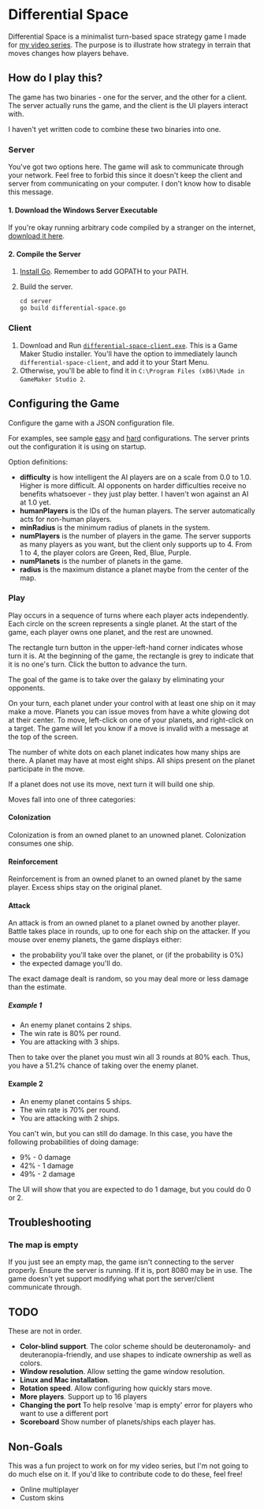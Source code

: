 # Differential Space
Differential Space is a minimalist turn-based space strategy game I made for [my video series](https://www.youtube.com/channel/UC29CSoWw7ASMCTcjzc-7k0w).
The purpose is to illustrate how strategy in terrain that moves changes how players behave.

## How do I play this?
The game has two binaries - one for the server, and the other for a client.
The server actually runs the game, and the client is the UI players interact with.

I haven't yet written code to combine these two binaries into one.

### Server
You've got two options here.
The game will ask to communicate through your network.
Feel free to forbid this since it doesn't keep the client and server from communicating on your computer.
I don't know how to disable this message.

#### 1. Download the Windows Server Executable
If you're okay running arbitrary code compiled by a stranger on the internet, [download it here](bin/differential-space-server.exe).

#### 2. Compile the Server
1. [Install Go](https://golang.org/doc/install). Remember to add GOPATH to your PATH.
1. Build the server.

   ```
   cd server
   go build differential-space.go
   ```

### Client
1. Download and Run [`differential-space-client.exe`](bin/differential-space-client.exe).
This is a Game Maker Studio installer.
You'll have the option to immediately launch `differential-space-client`, and add it to your Start Menu.
1. Otherwise, you'll be able to find it in `C:\Program Files (x86)\Made in GameMaker Studio 2`.

## Configuring the Game
Configure the game with a JSON configuration file.

For examples, see sample [easy](server/easy.json) and [hard](server/hard.json) configurations.
The server prints out the configuration it is using on startup.

Option definitions:
- **difficulty** is how intelligent the AI players are on a scale from 0.0 to 1.0.
Higher is more difficult. 
AI opponents on harder difficulties receive no benefits whatsoever - they just play better.
I haven't won against an AI at 1.0 yet.
- **humanPlayers** is the IDs of the human players.
The server automatically acts for non-human players.
- **minRadius** is the minimum radius of planets in the system.
- **numPlayers** is the number of players in the game.
The server supports as many players as you want, but the client only supports up to 4.
From 1 to 4, the player colors are Green, Red, Blue, Purple.
- **numPlanets** is the number of planets in the game.
- **radius** is the maximum distance a planet maybe from the center of the map.

### Play
Play occurs in a sequence of turns where each player acts independently.
Each circle on the screen represents a single planet.
At the start of the game, each player owns one planet, and the rest are unowned.

The rectangle turn button in the upper-left-hand corner indicates whose turn it is.
At the beginning of the game, the rectangle is grey to indicate that it is no one's turn.
Click the button to advance the turn.

The goal of the game is to take over the galaxy by eliminating your opponents.

On your turn, each planet under your control with at least one ship on it may make a move.
Planets you can issue moves from have a white glowing dot at their center.
To move, left-click on one of your planets, and right-click on a target.
The game will let you know if a move is invalid with a message at the top of the screen.

The number of white dots on each planet indicates how many ships are there.
A planet may have at most eight ships.
All ships present on the planet participate in the move.

If a planet does not use its move, next turn it will build one ship.

Moves fall into one of three categories:
#### Colonization
Colonization is from an owned planet to an unowned planet.
Colonization consumes one ship.
#### Reinforcement
Reinforcement is from an owned planet to an owned planet by the same player.
Excess ships stay on the original planet.
#### Attack
An attack is from an owned planet to a planet owned by another player.
Battle takes place in rounds, up to one for each ship on the attacker.
If you mouse over enemy planets, the game displays either:
- the probability you'll take over the planet, or (if the probability is 0%)
- the expected damage you'll do.

The exact damage dealt is random, so you may deal more or less damage than the estimate.

##### Example 1
- An enemy planet contains 2 ships.
- The win rate is 80% per round.
- You are attacking with 3 ships.

Then to take over the planet you must win all 3 rounds at 80% each.
Thus, you have a 51.2% chance of taking over the enemy planet.

#### Example 2
- An enemy planet contains 5 ships.
- The win rate is 70% per round.
- You are attacking with 2 ships.

You can't win, but you can still do damage.
In this case, you have the following probabilities of doing damage:
- 9% - 0 damage
- 42% - 1 damage
- 49% - 2 damage

The UI will show that you are expected to do 1 damage, but you could do 0 or 2.

## Troubleshooting

### The map is empty
If you just see an empty map, the game isn't connecting to the server properly.
Ensure the server is running.
If it is, port 8080 may be in use.
The game doesn't yet support modifying what port the server/client communicate through.

## TODO
These are not in order.

- **Color-blind support**.
The color scheme should be deuteronamoly- and deuteranopia-friendly, and use shapes to indicate ownership as well as colors.
- **Window resolution**.
Allow setting the game window resolution.
- **Linux and Mac installation**.
- **Rotation speed**.
Allow configuring how quickly stars move.
- **More players**.
Support up to 16 players
- **Changing the port**
To help resolve 'map is empty' error for players who want to use a different port
- **Scoreboard**
Show number of planets/ships each player has.

## Non-Goals
This was a fun project to work on for my video series, but I'm not going to do much else on it.
If you'd like to contribute code to do these, feel free!

- Online multiplayer
- Custom skins
